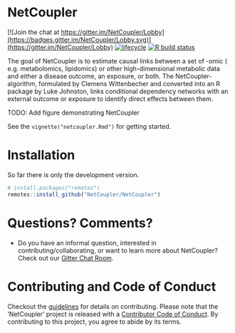 
<!-- README.md is generated from README.Rmd. Please edit that file -->

# NetCoupler

<!-- badges: start -->

[![Join the chat at
https://gitter.im/NetCoupler/Lobby](https://badges.gitter.im/NetCoupler/Lobby.svg)](https://gitter.im/NetCoupler/Lobby)
[![lifecycle](https://img.shields.io/badge/lifecycle-experimental-orange.svg)](https://www.tidyverse.org/lifecycle/#experimental)
[![R build
status](https://github.com/NetCoupler/NetCoupler/workflows/R-CMD-check/badge.svg)](https://github.com/NetCoupler/NetCoupler/actions)
<!-- badges: end -->

The goal of NetCoupler is to estimate causal links between a set of
-omic ( e.g. metabolomics, lipidomics) or other high-dimensional
metabolic data and either a disease outcome, an exposure, or both. The
NetCoupler-algorithm, formulated by Clemens Wittenbecher and converted
into an R package by Luke Johnston, links conditional dependency
networks with an external outcome or exposure to identify direct effects
between them.

TODO: Add figure demonstrating NetCoupler

See the `vignette("netcoupler.Rmd")` for getting started.

# Installation

So far there is only the development version.

``` r
# install.packages("remotes")
remotes::install_github("NetCoupler/NetCoupler")
```

# Questions? Comments?

  - Do you have an informal question, interested in
    contributing/collaborating, or want to learn more about NetCoupler?
    Check out our [Gitter Chat
    Room](https://gitter.im/NetCoupler/Lobby).

# Contributing and Code of Conduct

Checkout the [guidelines](.github/CONTRIBUTING.md) for details on
contributing. Please note that the ‘NetCoupler’ project is released with
a [Contributor Code of Conduct](CODE_OF_CONDUCT.md). By contributing to
this project, you agree to abide by its terms.
